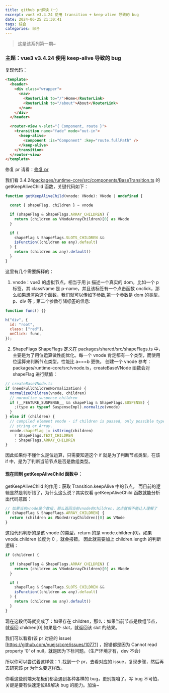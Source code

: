 ```yaml
---
title: github pr解读（一）
excerpt: vue3 v3.4.24 使用 transition + keep-alive 导致的 bug
date: 2024-06-25 21:30:41
tags: 综合
categories: 综合
---
```


> 这是该系列第一期~

### 主题：vue3 v3.4.24 使用 keep-alive 导致的 bug

复现代码：

```html
<template>
  <header>
    <div class="wrapper">
      <nav>
        <RouterLink to="/">Home</RouterLink>
        <RouterLink to="/about">About</RouterLink>
      </nav>
    </div>
  </header>

  <router-view v-slot="{ Component, route }">
    <transition name="fade" mode="out-in">
      <keep-alive>
        <component :is="Component" :key="route.fullPath" />
      </keep-alive>
    </transition>
  </router-view>
</template>
```

修复 pr 请看：[修复 pr](https://github.com/vuejs/core/pull/10772/files)

我们看 3.4.24[packages/runtime-core/src/components/BaseTransition.ts](https://github1s.com/vuejs/core/blob/v3.4.24/packages/runtime-core/src/components/BaseTransition.ts#L461-L483) 的 getKeepAliveChild 函数，关键代码如下：

```js
function getKeepAliveChild(vnode: VNode): VNode | undefined {

  const { shapeFlag, children } = vnode

  if (shapeFlag & ShapeFlags.ARRAY_CHILDREN) {
    return (children as VNodeArrayChildren)[0] as VNode
  }

  if (
    shapeFlag & ShapeFlags.SLOTS_CHILDREN &&
    isFunction((children as any).default)
  ) {
    return (children as any).default()
  }
}
```

这里有几个需要解释的：

1. vnode：vue3 的虚拟节点，相当于用 js 描述一个真实的 dom，比如一个 p 标签，其 className 是 p-name，并且该标签有一个点击函数 onclick，那么如果想渲染这个函数，我们就可以传如下参数,第一个参数是 dom 的类型，p、div 等；第二个参数存储标签的信息:

```js
function func() {}

h("div", {
  id: "root",
  class: ["red"],
  onClick: func,
});
```

2. ShapeFlags
   ShapeFlags 定义在 packages/shared/src/shapeFlags.ts 中，主要是为了用位运算做性能优化。每一个 vnode 肯定都有一个类型，而使用位运算来判断节点类型，性能比 a===b 更快。
   创建一个 vnode 参考：packages/runtime-core/src/vnode.ts，createBaseVNode 函数会对 shapeFlag 进行赋值：

```js
// createBaseVNode.ts
if (needFullChildrenNormalization) {
  normalizeChildren(vnode, children)
  // normalize suspense children
  if (__FEATURE_SUSPENSE__ && shapeFlag & ShapeFlags.SUSPENSE) {
    ;(type as typeof SuspenseImpl).normalize(vnode)
  }
} else if (children) {
  // compiled element vnode - if children is passed, only possible types are
  // string or Array.
  vnode.shapeFlag |= isString(children)
    ? ShapeFlags.TEXT_CHILDREN
    : ShapeFlags.ARRAY_CHILDREN
}
```

因此如果你不懂什么是位运算，只需要知道这个 if 就是为了判断节点类型，在该 if 中，是为了判断当前节点是否是数组类型。

#### 现在回到 getKeepAliveChild 函数中：

getKeepAliveChild 的作用：获取 Transition.keepAlive 中的节点。
而目前的逻辑显然是判断错了，为什么这么说？其实仅看 getKeepAliveChild 函数就能分析出代码意图：

```js
// 如果当前vnode是个数组，那么返回当前vnode的children，这点就很不能让人理解了
if (shapeFlag & ShapeFlags.ARRAY_CHILDREN) {
  return (children as VNodeArrayChildren)[0] as VNode
}
```

这段代码判断的是该 vnode 的类型，return 的是 vnode.children[0]。如果 vnode.children 长度为 0 ，就会报错。
因此就需要加上 children.length 的判断逻辑：

```js
if (children) {

  if (shapeFlag & ShapeFlags.ARRAY_CHILDREN) {
    return (children as VNodeArrayChildren)[0] as VNode
  }

  if (
    shapeFlag & ShapeFlags.SLOTS_CHILDREN &&
    isFunction((children as any).default)
  ) {
    return (children as any).default()
  }
}
```

现在这段代码就变成了：如果存在 children，那么：如果当前节点是数组节点，就返回 children[0];如果是个 slot，就返回该 slot 的结果。

我们可以看看(该 pr 对应的 issue)[https://github.com/vuejs/core/issues/10771] ，报错都是因为 Cannot read property '0' of null，就是因为下标问题。（生产环境才有，dev 不会）

所以你可以尝试着这样做：1 .找到一个 pr，去看对应的 issue，复现步骤，然后再去研究该 pr 为什么要这样改。

你看这些前端天花板们都会遇到各种各样的 bug，更别提咱了。写 bug 不可怕，关键是要有快速定位&&解决 bug 的能力。加油~
